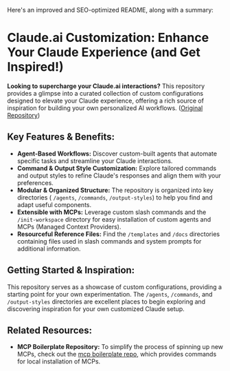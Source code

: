Here's an improved and SEO-optimized README, along with a summary:

# Claude.ai Customization: Enhance Your Claude Experience (and Get Inspired!)

**Looking to supercharge your Claude.ai interactions?** This repository provides a glimpse into a curated collection of custom configurations designed to elevate your Claude experience, offering a rich source of inspiration for building your own personalized AI workflows. ([Original Repository](https://github.com/CaptainCrouton89/.claude))

## Key Features & Benefits:

*   **Agent-Based Workflows:** Discover custom-built agents that automate specific tasks and streamline your Claude interactions.
*   **Command & Output Style Customization:** Explore tailored commands and output styles to refine Claude's responses and align them with your preferences.
*   **Modular & Organized Structure:** The repository is organized into key directories ( `/agents`, `/commands`, `/output-styles`) to help you find and adapt useful components.
*   **Extensible with MCPs:** Leverage custom slash commands and the `/init-workspace` directory for easy installation of custom agents and MCPs (Managed Context Providers).
*   **Resourceful Reference Files:** Find the `/templates` and `/docs` directories containing files used in slash commands and system prompts for additional information.

## Getting Started & Inspiration:

This repository serves as a showcase of custom configurations, providing a starting point for your own experimentation. The `/agents`, `/commands`, and `/output-styles` directories are excellent places to begin exploring and discovering inspiration for your own customized Claude setup.

## Related Resources:

*   **MCP Boilerplate Repository:** To simplify the process of spinning up new MCPs, check out the  [mcp boilerplate repo](https://github.com/CaptainCrouton89/mcp-boilerplate), which provides commands for local installation of MCPs.
